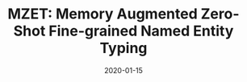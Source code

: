 ---
title: "MZET: Memory Augmented Zero-Shot Fine-grained Named Entity Typing"
collection: preprints
permalink: /publication/MZET
date: 2020-01-15
year: "2020"
venue: "arxiv"
city: 
state: ""
thumbnail: "MZET.png"
teaser : 
authors: "Tao Zhang, Congying Xia, Chun-Ta Lu, Philip Yu"
bibtex: MZET.txt
uri: https://arxiv.org/abs/2004.01267
arxiv: 
project: 
source: 
poster: 
data:
---